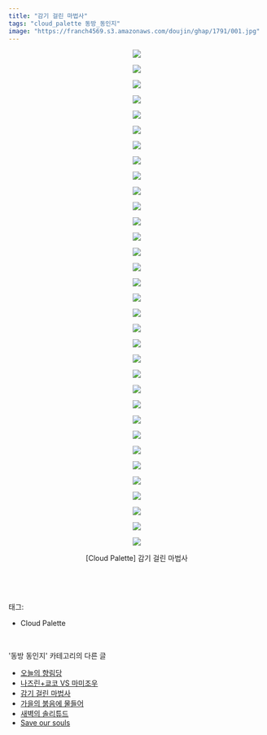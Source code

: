 ```yaml
---
title: "감기 걸린 마법사"
tags: "cloud_palette 동방_동인지"
image: "https://franch4569.s3.amazonaws.com/doujin/ghap/1791/001.jpg"
---
```

<div class="article">
<p style="text-align: center; clear: none; float: none;"><img src="{{ site.imgserver2 }}/ghap/1791/001.jpg"/></p>
<p style="text-align: center; clear: none; float: none;"><img src="{{ site.imgserver2 }}/ghap/1791/002.jpg"/></p>
<p style="text-align: center; clear: none; float: none;"><img src="{{ site.imgserver2 }}/ghap/1791/003.jpg"/></p>
<p style="text-align: center; clear: none; float: none;"><img src="{{ site.imgserver2 }}/ghap/1791/004.jpg"/></p>
<p style="text-align: center; clear: none; float: none;"><img src="{{ site.imgserver2 }}/ghap/1791/005.jpg"/></p>
<p style="text-align: center; clear: none; float: none;"><img src="{{ site.imgserver2 }}/ghap/1791/006.jpg"/></p>
<p style="text-align: center; clear: none; float: none;"><img src="{{ site.imgserver2 }}/ghap/1791/007.jpg"/></p>
<p style="text-align: center; clear: none; float: none;"><img src="{{ site.imgserver2 }}/ghap/1791/008.jpg"/></p>
<p style="text-align: center; clear: none; float: none;"><img src="{{ site.imgserver2 }}/ghap/1791/009.jpg"/></p>
<p style="text-align: center; clear: none; float: none;"><img src="{{ site.imgserver2 }}/ghap/1791/010.jpg"/></p>
<p style="text-align: center; clear: none; float: none;"><img src="{{ site.imgserver2 }}/ghap/1791/011.jpg"/></p>
<p style="text-align: center; clear: none; float: none;"><img src="{{ site.imgserver2 }}/ghap/1791/012.jpg"/></p>
<p style="text-align: center; clear: none; float: none;"><img src="{{ site.imgserver2 }}/ghap/1791/013.jpg"/></p>
<p style="text-align: center; clear: none; float: none;"><img src="{{ site.imgserver2 }}/ghap/1791/014.jpg"/></p>
<p style="text-align: center; clear: none; float: none;"><img src="{{ site.imgserver2 }}/ghap/1791/015.jpg"/></p>
<p style="text-align: center; clear: none; float: none;"><img src="{{ site.imgserver2 }}/ghap/1791/016.jpg"/></p>
<p style="text-align: center; clear: none; float: none;"><img src="{{ site.imgserver2 }}/ghap/1791/017.jpg"/></p>
<p style="text-align: center; clear: none; float: none;"><img src="{{ site.imgserver2 }}/ghap/1791/018.jpg"/></p>
<p style="text-align: center; clear: none; float: none;"><img src="{{ site.imgserver2 }}/ghap/1791/019.jpg"/></p>
<p style="text-align: center; clear: none; float: none;"><img src="{{ site.imgserver2 }}/ghap/1791/020.jpg"/></p>
<p style="text-align: center; clear: none; float: none;"><img src="{{ site.imgserver2 }}/ghap/1791/021.jpg"/></p>
<p style="text-align: center; clear: none; float: none;"><img src="{{ site.imgserver2 }}/ghap/1791/022.jpg"/></p>
<p style="text-align: center; clear: none; float: none;"><img src="{{ site.imgserver2 }}/ghap/1791/023.jpg"/></p>
<p style="text-align: center; clear: none; float: none;"><img src="{{ site.imgserver2 }}/ghap/1791/024.jpg"/></p>
<p style="text-align: center; clear: none; float: none;"><img src="{{ site.imgserver2 }}/ghap/1791/025.jpg"/></p>
<p style="text-align: center; clear: none; float: none;"><img src="{{ site.imgserver2 }}/ghap/1791/026.jpg"/></p>
<p style="text-align: center; clear: none; float: none;"><img src="{{ site.imgserver2 }}/ghap/1791/027.jpg"/></p>
<p style="text-align: center; clear: none; float: none;"><img src="{{ site.imgserver2 }}/ghap/1791/028.jpg"/></p>
<p style="text-align: center; clear: none; float: none;"><img src="{{ site.imgserver2 }}/ghap/1791/029.jpg"/></p>
<p style="text-align: center; clear: none; float: none;"><img src="{{ site.imgserver2 }}/ghap/1791/030.jpg"/></p>
<p style="text-align: center; clear: none; float: none;"><img src="{{ site.imgserver2 }}/ghap/1791/031.jpg"/></p>
<p style="text-align: center; clear: none; float: none;"><img src="{{ site.imgserver2 }}/ghap/1791/032.jpg"/></p>
<p style="text-align: center; clear: none; float: none;"><img src="{{ site.imgserver2 }}/ghap/1791/033.jpg"/></p>
<p style="text-align: center; clear: none; float: none;">[Cloud Palette] 감기 걸린 마법사</p>
<p><br/></p>
</div><br/>
<div class="tagTrail">
<p>태그: </p>
<ul>
<li>Cloud Palette</li>
</ul>
</div><br/>
<div class="another">
<p>'동방 동인지' 카테고리의 다른 글</p>
<ul>
<li><a href="/ghap_1795">오늘의 향림당</a></li>
<li><a href="/ghap_1793">나즈린+쿄코 VS 마미조우</a></li>
<li><a href="/ghap_1791">감기 걸린 마법사</a></li>
<li><a href="/ghap_1790">가을의 붉음에 물들어</a></li>
<li><a href="/ghap_1788">새벽의 솔리튜드</a></li>
<li><a href="/ghap_1787">Save our souls</a></li>
</ul>
</div><br/>
<div class="cb_module cb_fluid">
<div class="cb_wrt cb_profile">
</div><!-- commentList close -->
</div><br/>
